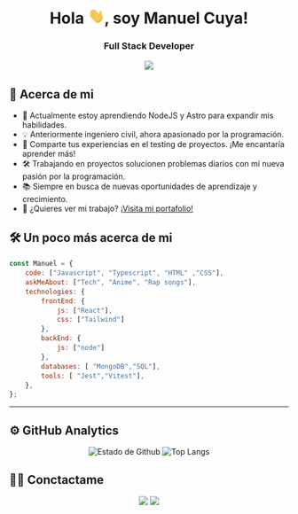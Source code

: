 <h1 align="center">Hola <img src="https://raw.githubusercontent.com/ABSphreak/ABSphreak/master/gifs/Hi.gif" width="30px">, soy Manuel Cuya!

</h1>
<h3 align="center">Full Stack Developer </h3>
<p align="center" > 
<img  src="https://media.giphy.com/media/VTtANKl0beDFQRLDTh/giphy.gif" width="80"> 
</p>

## 📖 Acerca de mi
* 🌱 Actualmente estoy aprendiendo NodeJS y Astro para expandir mis habilidades.
* 💡 Anteriormente ingeniero civil, ahora apasionado por la programación.
* 💬 Comparte tus experiencias en el testing de proyectos. ¡Me encantaría aprender más!
* 🛠️ Trabajando en proyectos solucionen problemas diarios con mi nueva pasión por la programación.
* 📚 Siempre en busca de nuevas oportunidades de aprendizaje y crecimiento.
* 💼 ¿Quieres ver mi trabajo? [¡Visita mi portafolio!](https://mcuyaca.vercel.app/)

## 🛠 Un poco más acerca de mi
```javascript
const Manuel = {
    code: ["Javascript", "Typescript", "HTML" ,"CSS"],
    askMeAbout: ["Tech", "Anime", "Rap songs"],
    technologies: {
        frontEnd: {
            js: ["React"],
            css: ["Tailwind"]
        },
        backEnd: {
            js: ["node"]
        },
        databases: [ "MongoDB","SQL"],
        tools: [ "Jest","Vitest"],
    },
};
```
----

## ⚙️  GitHub Analytics
<div align="center" > 
	
![Estado de Github](https://git-hub-stats-card-mcuyaca.vercel.app/api?username=mcuyaca&show_icons=true&count_private=true&include_all_commits=true&hide_rank=true) 
![Top Langs](https://git-hub-stats-card-mcuyaca.vercel.app/api/top-langs/?username=mcuyaca&layout=compact)
</div>

## 🤝🏻  Conctactame 

<p align="center">
<a href="https://www.linkedin.com/in/mcuyaca/"><img src="https://img.shields.io/badge/-Manuel%20Cuya%20-0077B5?style=flat&logo=Linkedin&logoColor=white"/></a>
<a href="mailto:mcuya.ca@gmail.com"><img src="https://img.shields.io/badge/-mcuya.ca@gmail.com-D14836?style=flat&logo=Gmail&logoColor=white"/></a>
</p>
